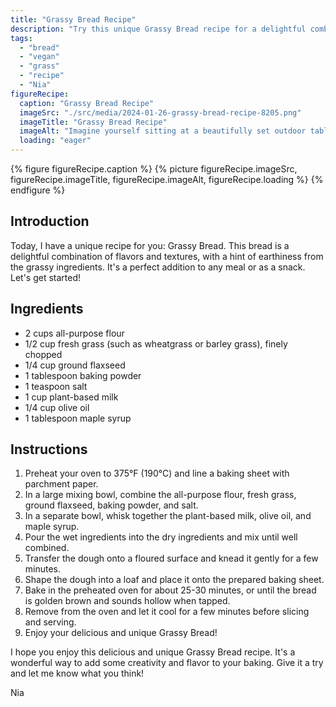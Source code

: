 ```yaml
---
title: "Grassy Bread Recipe"
description: "Try this unique Grassy Bread recipe for a delightful combination of flavors and textures. Made with fresh grass and other plant-based ingredients, this bread is perfect for any meal or as a snack."
tags:
  - "bread"
  - "vegan"
  - "grass"
  - "recipe"
  - "Nia"
figureRecipe: 
  caption: "Grassy Bread Recipe"
  imageSrc: "./src/media/2024-01-26-grassy-bread-recipe-8205.png"
  imageTitle: "Grassy Bread Recipe"
  imageAlt: "Imagine yourself sitting at a beautifully set outdoor table, surrounded by vibrant greenery. A rustic wooden board is placed before you, holding a golden brown loaf of freshly baked bread known as 'Grassy Bread'. The scent of fresh grass fills the air as you tear open the crusty bread with an enticing crackle. Beside this, there's a vibrant green plant-based spread in a small dish, its creaminess balancing the earthy tones of the bread. As you bite into the soft, slightly chewy slice of bread, flavors of grass, flaxseed, and a hint of maple syrup blend harmoniously. The bread itself is light, airy, and has a slight tang from fermentation. As you savor each bite, you experience the natural simplicity and extraordinary blend of vegan ingredients which capture the culinary traditions of Africa. This experience connects you deeper to the land, the richness of African vegan cuisine, and the heart of a unique tradition."
  loading: "eager"
---
```


{% figure figureRecipe.caption %}
{% picture figureRecipe.imageSrc, figureRecipe.imageTitle, figureRecipe.imageAlt, figureRecipe.loading %}
{% endfigure %}

## Introduction

Today, I have a unique recipe for you: Grassy Bread. This bread is a delightful combination of flavors and textures, with a hint of earthiness from the grassy ingredients. It's a perfect addition to any meal or as a snack. Let's get started!

## Ingredients

- 2 cups all-purpose flour
- 1/2 cup fresh grass (such as wheatgrass or barley grass), finely chopped
- 1/4 cup ground flaxseed
- 1 tablespoon baking powder
- 1 teaspoon salt
- 1 cup plant-based milk
- 1/4 cup olive oil
- 1 tablespoon maple syrup

## Instructions

1. Preheat your oven to 375°F (190°C) and line a baking sheet with parchment paper.
2. In a large mixing bowl, combine the all-purpose flour, fresh grass, ground flaxseed, baking powder, and salt.
3. In a separate bowl, whisk together the plant-based milk, olive oil, and maple syrup.
4. Pour the wet ingredients into the dry ingredients and mix until well combined.
5. Transfer the dough onto a floured surface and knead it gently for a few minutes.
6. Shape the dough into a loaf and place it onto the prepared baking sheet.
7. Bake in the preheated oven for about 25-30 minutes, or until the bread is golden brown and sounds hollow when tapped.
8. Remove from the oven and let it cool for a few minutes before slicing and serving.
9. Enjoy your delicious and unique Grassy Bread!

I hope you enjoy this delicious and unique Grassy Bread recipe. It's a wonderful way to add some creativity and flavor to your baking. Give it a try and let me know what you think!

Nia

